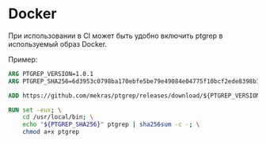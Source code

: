 # Docker

При использовании в CI может быть удобно включить ptgrep в используемый образ Docker.

Пример:

```Dockerfile
ARG PTGREP_VERSION=1.0.1
ARG PTGREP_SHA256=6d3953c0798ba170ebfe5be79e49084e04775f10bcf2ede8398b1093031599e1

ADD https://github.com/mekras/ptgrep/releases/download/${PTGREP_VERSION}/ptgrep /usr/local/bin/

RUN set -eux; \
    cd /usr/local/bin; \
    echo "${PTGREP_SHA256}" ptgrep | sha256sum -c -; \
    chmod a+x ptgrep
```
